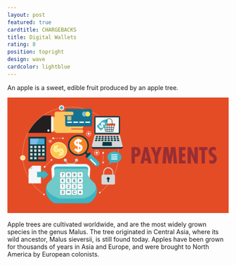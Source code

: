 ```yaml
---
layout: post
featured: true
cardtitle: CHARGEBACKS
title: Digital Wallets
rating: 8
position: topright
design: wave
cardcolor: lightblue
---
```

An apple is a sweet, edible fruit produced by an apple tree.

![Image not loaded](/assets/images/paymentimg.png "Optional title")

Apple trees are cultivated worldwide, and are the most widely grown species in
the genus Malus. The tree originated in Central Asia, where its wild ancestor,
Malus sieversii, is still found today. Apples have been grown for thousands of
years in Asia and Europe, and were brought to North America by European
colonists.